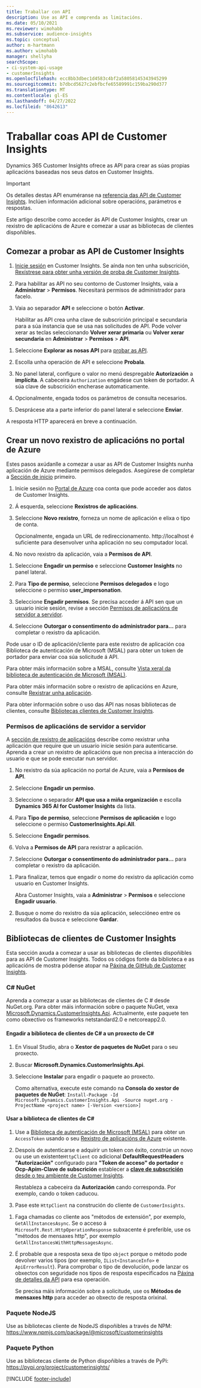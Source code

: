 ```yaml
---
title: Traballar con API
description: Use as API e comprenda as limitacións.
ms.date: 05/10/2021
ms.reviewer: wimohabb
ms.subservice: audience-insights
ms.topic: conceptual
author: m-hartmann
ms.author: wimohabb
manager: shellyha
searchScope:
- ci-system-api-usage
- customerInsights
ms.openlocfilehash: ecc8bb3dbec1d4583c4bf2a58058145343945299
ms.sourcegitcommit: b7dbcd5627c2ebfbcfe65589991c159ba290d377
ms.translationtype: MT
ms.contentlocale: gl-ES
ms.lasthandoff: 04/27/2022
ms.locfileid: "8642613"
---
```

# <a name="work-with-customer-insights-apis"></a>Traballar coas API de Customer Insights

Dynamics 365 Customer Insights ofrece as API para crear as súas propias aplicacións baseadas nos seus datos en Customer Insights.

> [!IMPORTANT]
> Os detalles destas API enuméranse na [referencia das API de Customer Insights](https://developer.ci.ai.dynamics.com/api-details#api=CustomerInsights). Inclúen información adicional sobre operacións, parámetros e respostas.

Este artigo describe como acceder ás API de Customer Insights, crear un rexistro de aplicacións de Azure e comezar a usar as bibliotecas de clientes dispoñibles.

## <a name="get-started-trying-the-customer-insights-apis"></a>Comezar a probar as API de Customer Insights

1. [Inicie sesión](https://home.ci.ai.dynamics.com) en Customer Insights. Se aínda non ten unha subscrición, [Rexístrese para obter unha versión de proba de Customer Insights](https://aka.ms/tryci).

1. Para habilitar as API no seu contorno de Customer Insights, vaia a **Administrar** > **Permisos**. Necesitará permisos de administrador para facelo.

1. Vaia ao separador **API** e seleccione o botón **Activar**.    
 
   Habilitar as API crea unha clave de subscrición principal e secundaria para a súa instancia que se usa nas solicitudes de API. Pode volver xerar as teclas seleccionando **Volver xerar primaria** ou **Volver xerar secundaria** en **Administrar** > **Permisos** > **API**.

<!--  :::image type="content" source="media/enable-apis.gif" alt-text="Enable Customer Insights APIs."::: -->

1. Seleccione **Explorar as nosas API** para [probar as API](https://developer.ci.ai.dynamics.com/api-details#api=CustomerInsights&operation=Get-all-instances).

1. Escolla unha operación de API e seleccione **Probala**.

1. No panel lateral, configure o valor no menú despregable **Autorización** a **implícita**. A cabeceira `Authorization` engádese cun token de portador. A súa clave de subscrición encherase automaticamente.
  
1. Opcionalmente, engada todos os parámetros de consulta necesarios.

1. Desprácese ata a parte inferior do panel lateral e seleccione **Enviar**.

A resposta HTTP aparecerá en breve a continuación.

<!--   :::image type="content" source="media/try-apis.gif" alt-text="How to test the APIs."::: -->

## <a name="create-a-new-app-registration-in-the-azure-portal"></a>Crear un novo rexistro de aplicacións no portal de Azure

Estes pasos axúdanlle a comezar a usar as API de Customer Insights nunha aplicación de Azure mediante permisos delegados. Asegúrese de completar a [Sección de inicio](#get-started-trying-the-customer-insights-apis) primeiro.

1. Inicie sesión no [Portal de Azure](https://portal.azure.com) coa conta que pode acceder aos datos de Customer Insights.

1. Á esquerda, seleccione **Rexistros de aplicacións**.

1. Seleccione **Novo rexistro**, forneza un nome de aplicación e elixa o tipo de conta.
 
   Opcionalmente, engada un URL de redireccionamento. http://localhost é suficiente para desenvolver unha aplicación no seu computador local.

1. No novo rexistro da aplicación, vaia a **Permisos de API**.

<!--   :::image type="content" source="media/app-registration-1.gif" alt-text="How to set API permissions in App registration."::: -->

1. Seleccione **Engadir un permiso** e seleccione **Customer Insights** no panel lateral.

1. Para **Tipo de permiso**, seleccione **Permisos delegados** e logo seleccione o permiso **user_impersonation**.

1. Seleccione **Engadir permisos**. Se precisa acceder á API sen que un usuario inicie sesión, revise a sección [Permisos de aplicacións de servidor a servidor](#server-to-server-application-permissions).

1. Seleccione **Outorgar o consentimento do administrador para...** para completar o rexistro da aplicación.

Pode usar o ID de aplicación/cliente para este rexistro de aplicación coa Biblioteca de autenticación de Microsoft (MSAL) para obter un token de portador para enviar coa súa solicitude á API.

<!-- :::image type="content" source="media/grant-admin-consent.gif" alt-text="How to grant admin consent."::: -->

Para obter máis información sobre a MSAL, consulte [Vista xeral da biblioteca de autenticación de Microsoft (MSAL)](/azure/active-directory/develop/msal-overview).

Para obter máis información sobre o rexistro de aplicacións en Azure, consulte [Rexistrar unha aplicación](/azure/active-directory/develop/quickstart-register-app.md#register-an-application).

Para obter información sobre o uso das API nas nosas bibliotecas de clientes, consulte [Bibliotecas clientes de Customer Insights](#customer-insights-client-libraries).

### <a name="server-to-server-application-permissions"></a>Permisos de aplicacións de servidor a servidor

A [sección de rexistro de aplicacións](#create-a-new-app-registration-in-the-azure-portal) describe como rexistrar unha aplicación que require que un usuario inicie sesión para autenticarse. Aprenda a crear un rexistro de aplicacións que non precisa a interacción do usuario e que se pode executar nun servidor.

1. No rexistro da súa aplicación no portal de Azure, vaia a **Permisos de API**.

1. Seleccione **Engadir un permiso**. 

1. Seleccione o separador **API que usa a miña organización** e escolla **Dynamics 365 AI for Customer Insights** da lista. 

1. Para **Tipo de permiso**, seleccione **Permisos de aplicación** e logo seleccione o permiso **CustomerInsights.Api.All**.

1. Seleccione **Engadir permisos**.

1. Volva a **Permisos de API** para rexistrar a aplicación.

1. Seleccione **Outorgar o consentimento do administrador para...** para completar o rexistro da aplicación.

 <!--  :::image type="content" source="media/grant-admin-consent.gif" alt-text="How to grant admin consent."::: -->

1. Para finalizar, temos que engadir o nome do rexistro da aplicación como usuario en Customer Insights.  
   
   Abra Customer Insights, vaia a **Administrar** > **Permisos** e seleccione **Engadir usuario**.

1. Busque o nome do rexistro da súa aplicación, seleccióneo entre os resultados da busca e seleccione **Gardar**.

## <a name="customer-insights-client-libraries"></a>Bibliotecas de clientes de Customer Insights

Esta sección axuda a comezar a usar as bibliotecas de clientes dispoñibles para as API de Customer Insights. Todos os códigos fonte da biblioteca e as aplicacións de mostra pódense atopar na [Páxina de GitHub de Customer Insights](https://github.com/microsoft/Dynamics365-CustomerInsights-Client-Libraries). 

### <a name="c-nuget"></a>C# NuGet

Aprenda a comezar a usar as bibliotecas de clientes de C # desde NuGet.org. Para obter máis información sobre o paquete NuGet, vexa [Microsoft.Dynamics.CustomerInsights.Api](https://www.nuget.org/packages/Microsoft.Dynamics.CustomerInsights.Api/). Actualmente, este paquete ten como obxectivo os frameworks netstandard2.0 e netcoreapp2.0.

#### <a name="add-the-c-client-library-to-a-c-project"></a>Engadir a biblioteca de clientes de C# a un proxecto de C#

1. En Visual Studio, abra o **Xestor de paquetes de NuGet** para o seu proxecto.

1. Buscar **Microsoft.Dynamics.CustomerInsights.Api**.

1. Seleccione **Instalar** para engadir o paquete ao proxecto.
 
   Como alternativa, execute este comando na **Consola do xestor de paquetes de NuGet**: `Install-Package -Id Microsoft.Dynamics.CustomerInsights.Api -Source nuget.org -ProjectName <project name> [-Version <version>]`

 <!--  :::image type="content" source="media/visual-studio-nuget-package.gif" alt-text="Add NuGet package to Visual Studio project."::: -->

#### <a name="use-the-c-client-library"></a>Usar a biblioteca de clientes de C#

1. Use a [Biblioteca de autenticación de Microsoft (MSAL)](/azure/active-directory/develop/msal-overview) para obter un `AccessToken` usando o seu [Rexistro de aplicacións de Azure](#create-a-new-app-registration-in-the-azure-portal) existente.

1. Despois de autenticarse e adquirir un token con éxito, constrúe un novo ou use un existente`HttpClient` co adicional **DefaultRequestHeaders "Autorización"** configurado para **"Token de acceso" do portador** e **Ocp-Apim-Clave de subscrición** establecer a [**clave de subscrición** desde o teu ambiente de Customer Insights](#get-started-trying-the-customer-insights-apis).   
 
   Restableza a cabeceira da **Autorización** cando corresponda. Por exemplo, cando o token caducou.

1. Pase este `HttpClient` na construción do cliente de `CustomerInsights`.

<!--   :::image type="content" source="media/httpclient-sample.png" alt-text="Sample of httpclient."::: -->

1. Faga chamadas co cliente aos "métodos de extensión", por exemplo, `GetAllInstancesAsync`. Se o acceso á `Microsoft.Rest.HttpOperationResponse` subxacente é preferible, use os "métodos de mensaxes http", por exemplo `GetAllInstancesWithHttpMessagesAsync`.

1. É probable que a resposta sexa de tipo `object` porque o método pode devolver varios tipos (por exemplo, `IList<InstanceInfo>` e `ApiErrorResult`). Para comprobar o tipo de devolución, pode lanzar os obxectos con seguridade nos tipos de resposta especificados na [Páxina de detalles da API](https://developer.ci.ai.dynamics.com/api-details#api=CustomerInsights) para esa operación.    
   
   Se precisa máis información sobre a solicitude, use os **Métodos de mensaxes http** para acceder ao obxecto de resposta orixinal.

### <a name="nodejs-package"></a>Paquete NodeJS

Use as bibliotecas cliente de NodeJS dispoñibles a través de NPM: https://www.npmjs.com/package/@microsoft/customerinsights

### <a name="python-package"></a>Paquete Python

Use as bibliotecas cliente de Python dispoñibles a través de PyPi: https://pypi.org/project/customerinsights/

[!INCLUDE [footer-include](includes/footer-banner.md)]

